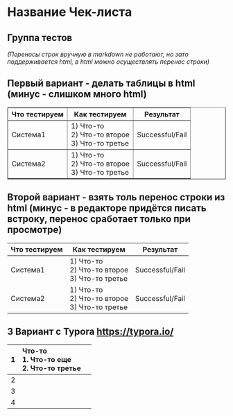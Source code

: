# Название Чек-листа
## Группа тестов
*(Переносы строк вручную в markdown не работают, но зато поддерживается html, в html можно осуществлять перенос строки)*
## Первый вариант - делать таблицы в html (минус - слишком много html)
<table width="100%" border="1" cellpadding="4" cellspacing="0">
   <tr>
    <th> Что тестируем <th> Как тестируем <th> Результат 
                                                         <!-- - Это комментарий -->
   <tr>                                                  <!-- <tr> - это новая строка в таблице -->
    <td> Система1                                        <!-- <td> - это новая ячейка в строке-->
    <td>1) Что-то <br>                                   <!-- <br> - это перенос строки-->
        2) Что-то второе <br>
        3) Что-то третье <br>
    <td >Successful/Fail
       
  <tr>
    <td> Система2
    <td>1) Что-то <br> 
        2) Что-то второе <br>
        3) Что-то третье <br>
    <td> Successful/Fail
  </table>
  
## Второй вариант - взять толь перенос строки из html (минус - в редакторе придётся писать встроку, перенос сработает только при просмотре)

|Что тестируем | Как тестируем | Результат|
|---- |-----|-----|
|  Система1 | 1) Что-то <br> 2) Что-то второе <br> 3) Что-то третье <br>|Successful/Fail|
|  Система2 | 1) Что-то <br> 2) Что-то второе <br> 3) Что-то третье <br>  |Successful/Fail|

## 3 Вариант с Typora https://typora.io/

| 1    | Что-то<br />1. Что-то еще<br />2. Что-то третье |      |
| :--- | :---------------------------------------------- | ---- |
| 2    |                                                 |      |
| 3    |                                                 |      |
| 4    |                                                 |      |



